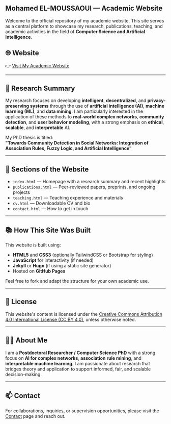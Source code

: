 
## Mohamed EL-MOUSSAOUI — Academic Website

Welcome to the official repository of my academic website. This site serves as a central platform to showcase my research, publications, teaching, and academic activities in the field of **Computer Science and Artificial Intelligence**.

## 🌐 Website

👉 [Visit My Academic Website](https://assuom44.github.io/elmoussaoui/) 

---

## 🧠 Research Summary

My research focuses on developing **intelligent**, **decentralized**, and **privacy-preserving systems** through the use of **artificial intelligence (AI)**, **machine learning (ML)**, and **data mining**. I am particularly interested in the application of these methods to **real-world complex networks**, **community detection**, and **user behavior modeling**, with a strong emphasis on **ethical**, **scalable**, and **interpretable** AI.

My PhD thesis is titled:  
**"Towards Community Detection in Social Networks: Integration of Association Rules, Fuzzy Logic, and Artificial Intelligence"**

---

## 📄 Sections of the Website

- `index.html` — Homepage with a research summary and recent highlights  
- `publications.html` — Peer-reviewed papers, preprints, and ongoing projects  
- `teaching.html` — Teaching experience and materials  
- `cv.html` — Downloadable CV and bio  
- `contact.html` — How to get in touch

---

## 📚 How This Site Was Built

This website is built using:

- **HTML5** and **CSS3** (optionally TailwindCSS or Bootstrap for styling)
- **JavaScript** for interactivity (if needed)
- **Jekyll** or **Hugo** (if using a static site generator)
- Hosted on **GitHub Pages**

Feel free to fork and adapt the structure for your own academic use.

---

## 🧾 License

This website's content is licensed under the [Creative Commons Attribution 4.0 International License (CC BY 4.0)](https://creativecommons.org/licenses/by/4.0/), unless otherwise noted.

---

## 🙋‍♂️ About Me

I am a **Postdoctoral Researcher / Computer Science PhD** with a strong focus on **AI for complex networks**, **association rule mining**, and **interpretable machine learning**. I am passionate about research that bridges theory and application to support informed, fair, and scalable decision-making.

---

## 📫 Contact

For collaborations, inquiries, or supervision opportunities, please visit the [Contact](https://assuom44.github.io/elmoussaoui) page and reach out.

